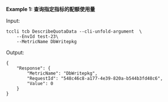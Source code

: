 **Example 1: 查询指定指标的配额使用量**



Input: 

```
tccli tcb DescribeQuotaData --cli-unfold-argument  \
    --EnvId test-23\
    --MetricName DbWritepkg
```

Output: 
```
{
    "Response": {
        "MetricName": "DbWritepkg",
        "RequestId": "548c46c8-a177-4e39-820a-b544b3fd48c6",
        "Value": 0
    }
}
```

